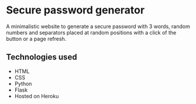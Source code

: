 # Secure password generator 

A minimalistic website to generate a secure password with 3 words, random numbers and separators placed at random positions with a click of the button or a page refresh.



## Technologies used
- HTML
- CSS
- Python
- Flask
- Hosted on Heroku
